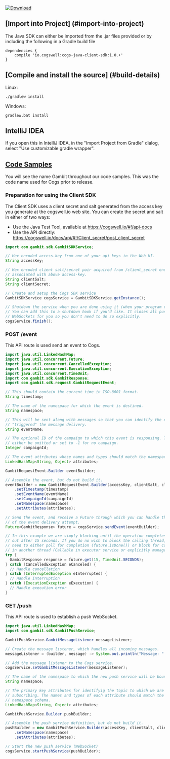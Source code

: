 [ ![Download](https://api.bintray.com/packages/cogswell-io/maven/cogs-java-client-sdk/images/download.svg) ](https://bintray.com/cogswell-io/maven/cogs-java-client-sdk/_latestVersion)

## [Import into Project] (#import-into-project)
The Java SDK can either be imported from the .jar files provided or by including the following in a Gradle build file
```
dependencies {
    compile 'io.cogswell:cogs-java-client-sdk:1.0.+'
}
```
## [Compile and install the source] (#build-details)

Linux:
```
./gradlew install
```

Windows:
```
gradlew.bat install
```

## IntelliJ IDEA

If you open this in IntelliJ IDEA, in the "Import Project from Gradle" dialog, select "Use customizable gradle wrapper".

## [Code Samples](#code-samples)
You will see the name Gambit throughout our code samples. This was the code name used for Cogs prior to release.

### Preparation for using the Client SDK

The Client SDK uses a client secret and salt generated from the access key you generate at the cogswell.io web site.  You can create the secret and salt in either of two ways:
* Use the Java Test Tool, available at https://cogswell.io/#!/api-docs
* Use the API directly: https://cogswell.io/docs/api/#!/Client_secret/post_client_secret

```java
import com.gambit.sdk.GambitSDKService;

// Hex encoded access-key from one of your api keys in the Web UI.
String accessKey;

// Hex encoded client salt/secret pair acquired from /client_secret endpoint and
// associated with above access-key.
String clientSalt;
String clientSecret;

// Create and setup the Cogs SDK service
GambitSDKService cogsService = GambitSDKService.getInstance();

// Shutdown the service when you are done using it (when your program closes).
// You can add this to a shutdown hook if you'd like. It closes all push service
// WebSockets for you so you don't need to do so explicitly.
cogsService.finish();
```

### POST /event
This API route is used send an event to Cogs.

```java
import java.util.LinkedHashMap;
import java.util.concurrent.Future;
import java.util.concurrent.CancelledException;
import java.util.concurrent.ExecutionException;
import java.util.concurrent.TimeUnit;
import com.gambit.sdk.GambitResponse;
import com.gambit.sdk.request.GambitRequestEvent;

// This should contain the current time in ISO-8601 format.
String timestamp;

// The name of the namespace for which the event is destined.
String namespace;

// This will be sent along with messages so that you can identify the event which
// "triggered" the message delivery.
String eventName;

// The optional ID of the campaign to which this event is responsing. This can
// either be omitted or set to -1 for no campaign.
Integer campaignId;

// The event attributes whose names and types should match the namespace schema.
LinkedHashMap<String, Object> attributes;

GambitRequestEvent.Builder eventBuilder;

// Assemble the event, but do not build it.
eventBuilder = new GambitRequestEvent.Builder(accessKey, clientSalt, clientSecret)
    .setTimestamp(timestamp)
    .setEventName(eventName)
    .setCampaignId(campaignId)
    .setNamespace(namespace)
    .setAttributes(attributes);

// Send the event, and receive a Future through which you can handle the outcome
// of the event delivery attempt.
Future<GambitResponse> future = cogsService.sendEvent(eventBuilder);

// In this example we are simply blocking until the operation completes, timing
// out after 15 seconds. If you do no wish to block the calling thread, you will
// need to either poll for completion (future.isDone()) or block for completion
// in another thread (Callable in executor service or explicitly managed thread).
try {
  GambitResponse response = future.get(15, TimeUnit.SECONDS);
} catch (CancelledException eCanceled) {
  // Handle cancellation
} catch (InterruptedException eInterrupted) {
  // Handle interruption
} catch (ExecutionException eExecution) {
  // Handle execution error
}
```

### GET /push
This API route is used to establish a push WebSocket.

```java
import java.util.LinkedHashMap;
import com.gambit.sdk.GambitPushService;

GambitPushService.GambitMessageListener messageListener;

// Create the message listener, which handles all incoming messages.
messageListener = (builder, message) -> System.out.println("Message: " + message);

// Add the message listener to the Cogs service.
cogsService.setGambitMessageListener(messageListener);

// The name of the namespace to which the new push service will be bound.
String namespace;

// The primary key attributes for identifyig the topic to which we are
// subscribing. The names and types of each attribute should match the
// namespace schema.
LinkedHashMap<String, Object> attributes;

GambitPushService.Builder pushBuilder;

// Assemble the push service definition, but do not build it.
pushBuilder = new GambitPushService.Builder(accessKey, clientSalt, clientSecret)
    .setNamespace(namespace)
    .setAttributes(attributes);

// Start the new push service (WebSocket)
cogsService.startPushService(pushBuilder);
```

